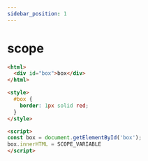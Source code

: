 ```yaml
---
sidebar_position: 1
---
```


# scope

```html vanilla live=true
<html>
  <div id="box">box</div>
</html>

<style>
  #box {
    border: 1px solid red;
  }
</style>

<script>
const box = document.getElementById('box');
box.innerHTML = SCOPE_VARIABLE
</script>

```
